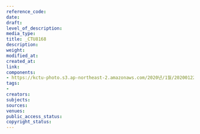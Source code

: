 ```yaml
---
reference_code: 
date: 
draft: 
level_of_description: 
media_type: 
title: _CTU8168
description: 
weight: 
modified_at: 
created_at: 
link: 
components:
- https://kctu-photo.s3.ap-northeast-2.amazonaws.com/2020년/1월/20200122_김명환+위원장,+설+맞이+투쟁사업장+지지+방문/_CTU8168.jpg
tags:
- 
creators: 
subjects: 
sources: 
venues: 
public_access_status: 
copyright_status: 
---
```

